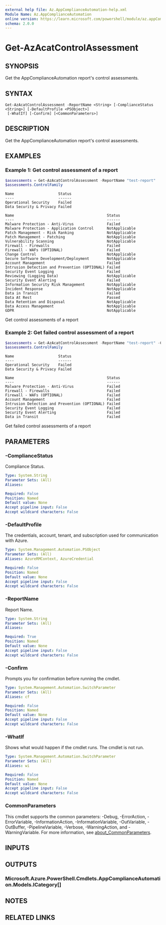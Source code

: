 ```yaml
---
external help file: Az.AppComplianceAutomation-help.xml
Module Name: Az.AppComplianceAutomation
online version: https://learn.microsoft.com/powershell/module/az.appComplianceAutomation/get-azacatcontrolassessment
schema: 2.0.0
---
```


# Get-AzAcatControlAssessment

## SYNOPSIS
Get the AppComplianceAutomation report's control assessments.

## SYNTAX

```
Get-AzAcatControlAssessment -ReportName <String> [-ComplianceStatus <String>] [-DefaultProfile <PSObject>]
 [-WhatIf] [-Confirm] [<CommonParameters>]
```

## DESCRIPTION
Get the AppComplianceAutomation report's control assessments.

## EXAMPLES

### Example 1: Get control assessment of a report
```powershell
$assessments = Get-AzAcatControlAssessment -ReportName "test-report"
$assessments.ControlFamily
```

```output
Name                    Status
----                    ------
Operational Security    Failed
Data Security & Privacy Failed

Name                                          Status
----                                          ------
Malware Protection - Anti-Virus               Failed
Malware Protection - Application Control      NotApplicable
Patch Management - Risk Ranking               NotApplicable
Patch Management - Patching                   NotApplicable
Vulnerability Scanning                        NotApplicable
Firewall - Firewalls                          Failed
Firewall - WAFs (OPTIONAL)                    Failed
Change Control                                NotApplicable
Secure Software Development/Deployment        NotApplicable
Account Management                            Failed
Intrusion Detection and Prevention (OPTIONAL) Failed
Security Event Logging                        Failed
Reviewing (Logging Data)                      NotApplicable
Security Event Alerting                       Failed
Information Security Risk Management          NotApplicable
Incident Response                             NotApplicable
Data in Transit                               Failed
Data At Rest                                  Passed
Data Retention and Disposal                   NotApplicable
Data Access Management                        NotApplicable
GDPR                                          NotApplicable
```

Get control assessments of a report

### Example 2: Get failed control assessment of a report
```powershell
$assessments = Get-AzAcatControlAssessment -ReportName "test-report" -ComplianceStatus "Failed"
$assessments.ControlFamily
```

```output
Name                    Status
----                    ------
Operational Security    Failed
Data Security & Privacy Failed

Name                                          Status
----                                          ------
Malware Protection - Anti-Virus               Failed
Firewall - Firewalls                          Failed
Firewall - WAFs (OPTIONAL)                    Failed
Account Management                            Failed
Intrusion Detection and Prevention (OPTIONAL) Failed
Security Event Logging                        Failed
Security Event Alerting                       Failed
Data in Transit                               Failed
```

Get failed control assessments of a report

## PARAMETERS

### -ComplianceStatus
Compliance Status.

```yaml
Type: System.String
Parameter Sets: (All)
Aliases:

Required: False
Position: Named
Default value: None
Accept pipeline input: False
Accept wildcard characters: False
```

### -DefaultProfile
The credentials, account, tenant, and subscription used for communication with Azure.

```yaml
Type: System.Management.Automation.PSObject
Parameter Sets: (All)
Aliases: AzureRMContext, AzureCredential

Required: False
Position: Named
Default value: None
Accept pipeline input: False
Accept wildcard characters: False
```

### -ReportName
Report Name.

```yaml
Type: System.String
Parameter Sets: (All)
Aliases:

Required: True
Position: Named
Default value: None
Accept pipeline input: False
Accept wildcard characters: False
```

### -Confirm
Prompts you for confirmation before running the cmdlet.

```yaml
Type: System.Management.Automation.SwitchParameter
Parameter Sets: (All)
Aliases: cf

Required: False
Position: Named
Default value: None
Accept pipeline input: False
Accept wildcard characters: False
```

### -WhatIf
Shows what would happen if the cmdlet runs.
The cmdlet is not run.

```yaml
Type: System.Management.Automation.SwitchParameter
Parameter Sets: (All)
Aliases: wi

Required: False
Position: Named
Default value: None
Accept pipeline input: False
Accept wildcard characters: False
```

### CommonParameters
This cmdlet supports the common parameters: -Debug, -ErrorAction, -ErrorVariable, -InformationAction, -InformationVariable, -OutVariable, -OutBuffer, -PipelineVariable, -Verbose, -WarningAction, and -WarningVariable. For more information, see [about_CommonParameters](http://go.microsoft.com/fwlink/?LinkID=113216).

## INPUTS

## OUTPUTS

### Microsoft.Azure.PowerShell.Cmdlets.AppComplianceAutomation.Models.ICategory[]

## NOTES

## RELATED LINKS
